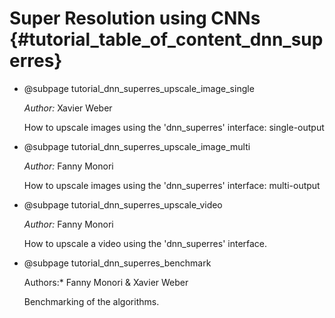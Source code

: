 Super Resolution using CNNs {#tutorial_table_of_content_dnn_superres}
===========================

-   @subpage tutorial_dnn_superres_upscale_image_single

    *Author:* Xavier Weber

    How to upscale images using the 'dnn_superres' interface: single-output

-   @subpage tutorial_dnn_superres_upscale_image_multi

    *Author:* Fanny Monori

    How to upscale images using the 'dnn_superres' interface: multi-output

-   @subpage tutorial_dnn_superres_upscale_video

    *Author:* Fanny Monori

    How to upscale a video using the 'dnn_superres' interface.

-   @subpage tutorial_dnn_superres_benchmark

    Authors:* Fanny Monori & Xavier Weber

    Benchmarking of the algorithms.
